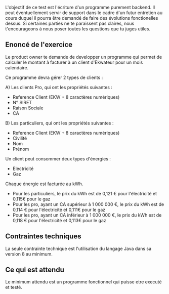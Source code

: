 L'objectif de ce test est l'écriture d'un programme purement backend. Il peut éventuellement servir de support dans le cadre
d'un futur entretien au cours duquel il pourra être demandé de faire des évolutions fonctionelles dessus. Si certaines parties
ne te paraissent pas claires, nous t'encourageons à nous poser toutes les questions que tu juges utiles.

## Enoncé de l'exercice
Le product owner te demande de developper un programme qui permet de calculer le montant à facturer à un client d'Ekwateur pour
un mois calendaire.

Ce programme devra gérer 2 types de clients :

A) Les clients Pro, qui ont les propriétés suivantes :
- Reference Client (EKW + 8 caractères numériques)
- N° SIRET
- Raison Sociale
- CA

B) Les particuliers, qui ont les propriétés suivantes :
- Reference Client (EKW + 8 caractères numériques)
- Civilité
- Nom
- Prénom

Un client peut consommer deux types d'énergies :
- Electricité
- Gaz

Chaque énergie est facturée au kWh.
- Pour les particuliers, le prix du kWh est de 0,121 € pour l'électricité et 0,115€ pour le gaz
- Pour les pro, ayant un CA supérieur à 1 000 000 €, le prix du kWh est de 0,114 € pour l'électricité et 0,111€ pour le gaz
- Pour les pro, ayant un CA inférieur à 1 000 000 €, le prix du kWh est de 0,118 € pour l'électricité et 0,113€ pour le gaz

## Contraintes techniques
La seule contrainte technique est l'utilisation du langage Java dans sa version 8 au minimum.

## Ce qui est attendu
Le minimum attendu est un programme fonctionnel qui puisse etre executé et testé.

